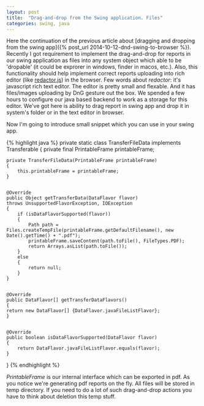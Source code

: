 ```yaml
---
layout: post
title:  "Drag-and-drop from the Swing application. Files"
categories: swing, java
---
```

Here the continuation of the previous article about [dragging and dropping from the swing app]({% post_url 2014-10-12-dnd-swing-to-browser %}). Recently I got requirement to implement the drag-and-drop for reports in our swing application as files into any system object which able to be 'dropable' (it could be exprorer in windows, finder in macos, etc.). Also, this functionality should help implement correct reports uploading into rich editor (like [redactor.js](http://imperavi.com/redactor/)) in the browser. Few words about *redactor*: it's javascript rich text editor. The editor is pretty small and flexable. And it has files/images uploading by DnG gesture out the box. We spended a few hours to configure our java based backend to work as a storage for this editor. We've got here is ability to drag report in swing app and drop it in system's folder or in the text editor in browser.

Now I'm going to introduce small snippet which you can use in your swing app.

{% highlight java %}
private static class TransferFileData implements Transferable
{
    private final PrintableFrame printableFrame;

    private TransferFileData(PrintableFrame printableFrame)
    {
        this.printableFrame = printableFrame;
    }


    @Override
    public Object getTransferData(DataFlavor flavor)
    throws UnsupportedFlavorException, IOException
    {
        if (isDataFlavorSupported(flavor))
        {
            Path path = Files.createTempFile(printableFrame.getDefaultFilename(), new Date().getTime() + ".pdf");
            printableFrame.saveContent(path.toFile(), FileTypes.PDF);
            return Arrays.asList(path.toFile());
        }
        else
        {
            return null;
        }
    }


    @Override
    public DataFlavor[] getTransferDataFlavors()
    {
    return new DataFlavor[] {DataFlavor.javaFileListFlavor};
    }


    @Override
    public boolean isDataFlavorSupported(DataFlavor flavor)
    {
        return DataFlavor.javaFileListFlavor.equals(flavor);
    }
}
{% endhighlight %}

*PrintableFrame* is our internal interface which can be exported in pdf. As you notice we're generating pdf reports on the fly. All files will be stored in temp directory. If you need to do a lot of such drag-and-drop actions you have to think about deletion this temp stuff.